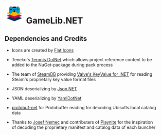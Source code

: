 ![GameLib.NET](resources/logos/logo-color-64px.png "GameLib.NET") 
GameLib.NET
======


## Dependencies and Credits

- Icons are created by <a href="https://www.flaticon.com">Flat Icons</a>

- Teneko's <a href="https://github.com/teneko/Teronis.DotNet/tree/develop/src/MSBuild/Packaging/ProjectBuildInPackage">Teronis.DotNet</a> which allows project reference content to be added to the NuGet-package during pack process

- The team of <a href="https://steamdb.info">SteamDB</a> providing <a href="https://github.com/SteamDatabase/ValveKeyValue">Valve's KeyValue for .NET</a> for reading Steam's proprietary key value format files

- JSON deserializing by <a href="https://www.newtonsoft.com/json">Json.NET</a>

- YAML deserializing by <a href="https://github.com/aaubry/YamlDotNet">YamlDotNet</a>

- <a href="https://github.com/protobuf-net/protobuf-net">protobuf-net</a> for Protobuffer reading for decoding Ubisofts local catalog data

- Thanks to <a href="https://github.com/JosefNemec">Josef Nemec</a> and contributers of <a href="https://github.com/JosefNemec/Playnite">Playnite</a> for the inspiration of decoding the proprietary manifest and catalog data of each launcher 














